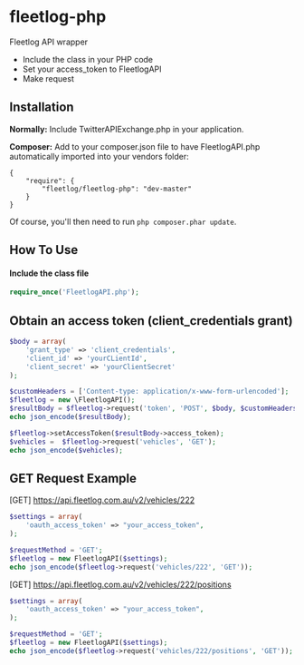fleetlog-php
===============

Fleetlog API wrapper


- Include the class in your PHP code
- Set your access_token to FleetlogAPI
- Make request

Installation
------------

**Normally:** Include TwitterAPIExchange.php in your application. 

**Composer:** Add to your composer.json file to have FleetlogAPI.php automatically imported into your vendors folder:

    {
        "require": {
            "fleetlog/fleetlog-php": "dev-master"
        }
    }

Of course, you'll then need to run `php composer.phar update`.

How To Use
----------

#### Include the class file ####

```php
require_once('FleetlogAPI.php');
```

Obtain an access token (client_credentials grant)
--------------------
```php
$body = array(
	'grant_type' => 'client_credentials',
	'client_id' => 'yourCLientId',
	'client_secret' => 'yourClientSecret'
);

$customHeaders = ['Content-type: application/x-www-form-urlencoded'];
$fleetlog = new \FleetlogAPI();
$resultBody = $fleetlog->request('token', 'POST', $body, $customHeaders);
echo json_encode($resultBody);

$fleetlog->setAccessToken($resultBody->access_token);
$vehicles =  $fleetlog->request('vehicles', 'GET');
echo json_encode($vehicles);
```

GET Request Example
-------------------
[GET] https://api.fleetlog.com.au/v2/vehicles/222

```php
$settings = array(
	'oauth_access_token' => "your_access_token",
);

$requestMethod = 'GET';
$fleetlog = new FleetlogAPI($settings);
echo json_encode($fleetlog->request('vehicles/222', 'GET'));
```

[GET] https://api.fleetlog.com.au/v2/vehicles/222/positions

```php
$settings = array(
	'oauth_access_token' => "your_access_token",
);

$requestMethod = 'GET';
$fleetlog = new FleetlogAPI($settings);
echo json_encode($fleetlog->request('vehicles/222/positions', 'GET'));
```
